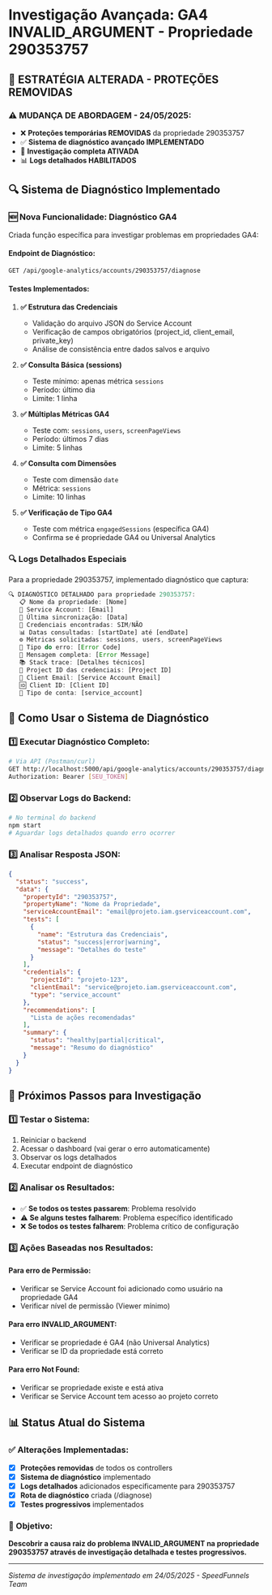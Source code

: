 # Investigação Avançada: GA4 INVALID_ARGUMENT - Propriedade 290353757

## 🚨 **ESTRATÉGIA ALTERADA - PROTEÇÕES REMOVIDAS**

### **⚠️ MUDANÇA DE ABORDAGEM - 24/05/2025**:
- ❌ **Proteções temporárias REMOVIDAS** da propriedade 290353757
- ✅ **Sistema de diagnóstico avançado IMPLEMENTADO**  
- 🔬 **Investigação completa ATIVADA**
- 📊 **Logs detalhados HABILITADOS**

## 🔍 **Sistema de Diagnóstico Implementado**

### **🆕 Nova Funcionalidade: Diagnóstico GA4**
Criada função específica para investigar problemas em propriedades GA4:

#### **Endpoint de Diagnóstico**:
```bash
GET /api/google-analytics/accounts/290353757/diagnose
```

#### **Testes Implementados**:

1. **✅ Estrutura das Credenciais**
   - Validação do arquivo JSON do Service Account
   - Verificação de campos obrigatórios (project_id, client_email, private_key)
   - Análise de consistência entre dados salvos e arquivo

2. **✅ Consulta Básica (sessions)**
   - Teste mínimo: apenas métrica `sessions`
   - Período: último dia
   - Limite: 1 linha

3. **✅ Múltiplas Métricas GA4**
   - Teste com: `sessions`, `users`, `screenPageViews`
   - Período: últimos 7 dias
   - Limite: 5 linhas

4. **✅ Consulta com Dimensões**
   - Teste com dimensão `date`
   - Métrica: `sessions`
   - Limite: 10 linhas

5. **✅ Verificação de Tipo GA4**
   - Teste com métrica `engagedSessions` (específica GA4)
   - Confirma se é propriedade GA4 ou Universal Analytics

### **🔍 Logs Detalhados Especiais**
Para a propriedade 290353757, implementado diagnóstico que captura:

```javascript
🔍 DIAGNÓSTICO DETALHADO para propriedade 290353757:
   📋 Nome da propriedade: [Nome]
   📧 Service Account: [Email]
   📅 Última sincronização: [Data]
   🔑 Credenciais encontradas: SIM/NÃO
   📊 Datas consultadas: [startDate] até [endDate]
   ⚙️ Métricas solicitadas: sessions, users, screenPageViews
   🚨 Tipo do erro: [Error Code]
   📝 Mensagem completa: [Error Message]
   📚 Stack trace: [Detalhes técnicos]
   🔐 Project ID das credenciais: [Project ID]
   👤 Client Email: [Service Account Email]
   🆔 Client ID: [Client ID]
   🔑 Tipo de conta: [service_account]
```

## 🎯 **Como Usar o Sistema de Diagnóstico**

### **1️⃣ Executar Diagnóstico Completo**:
```bash
# Via API (Postman/curl)
GET http://localhost:5000/api/google-analytics/accounts/290353757/diagnose
Authorization: Bearer [SEU_TOKEN]
```

### **2️⃣ Observar Logs do Backend**:
```bash
# No terminal do backend
npm start
# Aguardar logs detalhados quando erro ocorrer
```

### **3️⃣ Analisar Resposta JSON**:
```json
{
  "status": "success",
  "data": {
    "propertyId": "290353757",
    "propertyName": "Nome da Propriedade",
    "serviceAccountEmail": "email@projeto.iam.gserviceaccount.com",
    "tests": [
      {
        "name": "Estrutura das Credenciais",
        "status": "success|error|warning",
        "message": "Detalhes do teste"
      }
    ],
    "credentials": {
      "projectId": "projeto-123",
      "clientEmail": "service@projeto.iam.gserviceaccount.com",
      "type": "service_account"
    },
    "recommendations": [
      "Lista de ações recomendadas"
    ],
    "summary": {
      "status": "healthy|partial|critical",
      "message": "Resumo do diagnóstico"
    }
  }
}
```

## 🔧 **Próximos Passos para Investigação**

### **1️⃣ Testar o Sistema**:
1. Reiniciar o backend
2. Acessar o dashboard (vai gerar o erro automaticamente)
3. Observar os logs detalhados
4. Executar endpoint de diagnóstico

### **2️⃣ Analisar os Resultados**:
- ✅ **Se todos os testes passarem**: Problema resolvido
- ⚠️ **Se alguns testes falharem**: Problema específico identificado
- ❌ **Se todos os testes falharem**: Problema crítico de configuração

### **3️⃣ Ações Baseadas nos Resultados**:

#### **Para erro de Permissão**:
- Verificar se Service Account foi adicionado como usuário na propriedade GA4
- Verificar nível de permissão (Viewer mínimo)

#### **Para erro INVALID_ARGUMENT**:
- Verificar se propriedade é GA4 (não Universal Analytics)
- Verificar se ID da propriedade está correto

#### **Para erro Not Found**:
- Verificar se propriedade existe e está ativa
- Verificar se Service Account tem acesso ao projeto correto

## 📊 **Status Atual do Sistema**

### **✅ Alterações Implementadas**:
- [x] **Proteções removidas** de todos os controllers
- [x] **Sistema de diagnóstico** implementado
- [x] **Logs detalhados** adicionados especificamente para 290353757
- [x] **Rota de diagnóstico** criada (/diagnose)
- [x] **Testes progressivos** implementados

### **🎯 Objetivo**:
**Descobrir a causa raiz do problema INVALID_ARGUMENT na propriedade 290353757 através de investigação detalhada e testes progressivos.**

---
*Sistema de investigação implementado em 24/05/2025 - SpeedFunnels Team* 